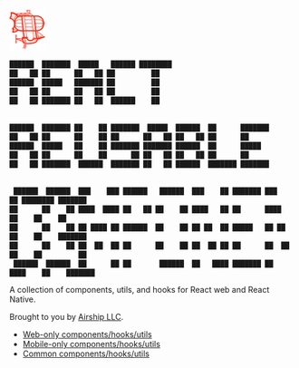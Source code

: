 ![Airship LLC](./airship-logo.png)

```
██████  ███████  █████   ██████ ████████                                                  
██   ██ ██      ██   ██ ██         ██                                                     
██████  █████   ███████ ██         ██                                                     
██   ██ ██      ██   ██ ██         ██                                                     
██   ██ ███████ ██   ██  ██████    ██                                                     
                                                                                          
                                                                                          
██████  ███████ ██    ██ ███████  █████  ██████  ██      ███████                          
██   ██ ██      ██    ██ ██      ██   ██ ██   ██ ██      ██                               
██████  █████   ██    ██ ███████ ███████ ██████  ██      █████                            
██   ██ ██      ██    ██      ██ ██   ██ ██   ██ ██      ██                               
██   ██ ███████  ██████  ███████ ██   ██ ██████  ███████ ███████                          
                                                                                          
                                                                                          
 ██████  ██████  ███    ███ ██████   ██████  ███    ██ ███████ ███    ██ ████████ ███████ 
██      ██    ██ ████  ████ ██   ██ ██    ██ ████   ██ ██      ████   ██    ██    ██      
██      ██    ██ ██ ████ ██ ██████  ██    ██ ██ ██  ██ █████   ██ ██  ██    ██    ███████ 
██      ██    ██ ██  ██  ██ ██      ██    ██ ██  ██ ██ ██      ██  ██ ██    ██         ██ 
 ██████  ██████  ██      ██ ██       ██████  ██   ████ ███████ ██   ████    ██    ███████ 
```

A collection of components, utils, and hooks for React web and React Native.

Brought to you by [Airship LLC](https://teamairship.com/).

- [Web-only components/hooks/utils](./web)
- [Mobile-only components/hooks/utils](./mobile)
- [Common components/hooks/utils](./common)
